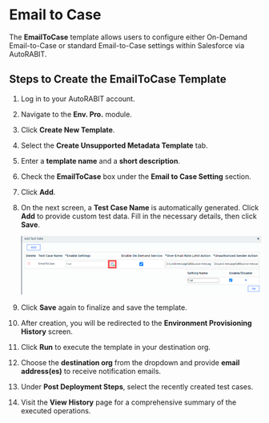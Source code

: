 # Email to Case

The **EmailToCase** template allows users to configure either On-Demand Email-to-Case or standard Email-to-Case settings within Salesforce via AutoRABIT.

## Steps to Create the EmailToCase Template

1. Log in to your AutoRABIT account.
2. Navigate to the **Env. Pro.** module.
3. Click **Create New Template**.
4. Select the **Create Unsupported Metadata Template** tab.
5. Enter a **template name** and a **short description**.
6. Check the **EmailToCase** box under the **Email to Case Setting** section.
7. Click **Add**.

8. On the next screen, a **Test Case Name** is automatically generated. Click **Add** to provide custom test data. Fill in the necessary details, then click **Save**.

   ![EmailToCase Test Case Screen](../../../../../../.gitbook/assets/image%20(67).png)

9. Click **Save** again to finalize and save the template.
10. After creation, you will be redirected to the **Environment Provisioning History** screen.
11. Click **Run** to execute the template in your destination org.
12. Choose the **destination org** from the dropdown and provide **email address(es)** to receive notification emails.
13. Under **Post Deployment Steps**, select the recently created test cases.
14. Visit the **View History** page for a comprehensive summary of the executed operations.
